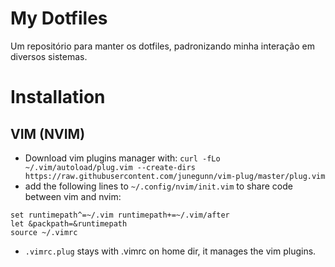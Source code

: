# My Dotfiles
Um repositório para manter os dotfiles, padronizando minha interação em diversos sistemas.

# Installation
## VIM (NVIM)
- Download vim plugins manager with: `curl -fLo ~/.vim/autoload/plug.vim --create-dirs https://raw.githubusercontent.com/junegunn/vim-plug/master/plug.vim`
- add the following lines to `~/.config/nvim/init.vim` to share code between vim and nvim:
```
set runtimepath^=~/.vim runtimepath+=~/.vim/after
let &packpath=&runtimepath
source ~/.vimrc
```
- `.vimrc.plug` stays with .vimrc on home dir, it manages the vim plugins.
